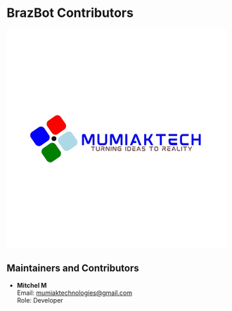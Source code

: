 # BrazBot Contributors

![MumiakTech Logo](img/mumiaktech.png)

## Maintainers and Contributors

- **Mitchel M**  
  Email: mumiaktechnologies@gmail.com  
  Role: Developer 
